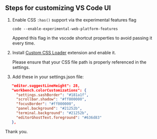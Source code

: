 ## Steps for customizing VS Code UI


1. Enable CSS `:has()` support via the experimental features flag  
 
   `code --enable-experimental-web-platform-features`

   Append this flag in the vscode shortcut properties to avoid passing it every time.


2. Install [Custom CSS Loader](https://marketplace.visualstudio.com/items?itemName=be5invis.vscode-custom-css) extension and enable it.  

   Please ensure that your CSS file path is properly referenced in the settings.


3. Add these in your settings.json file:

  ```json
     "editor.suggestLineHeight": 28,
     "workbench.colorCustomizations": {
       "settings.sashBorder": "#181a1f",
       "scrollbar.shadow": "#ff000000",
       "focusBorder": "#ff000000",
       "panel.background": "#21252b",
       "terminal.background": "#21252b",
       "editorGhostText.foreground": "#636d83"
     },
  ```

Thank you.


